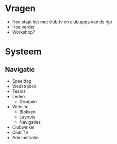 # Vragen

- Hoe staat het met club.tv en club.apps van de rijp
- Hoe verder
- Workshop?



# Systeem

## Navigatie

- Speeldag
- Wedstrijden
- Teams
- Leden
    - Groepen
- Website
    - Blokken
    - Layouts
    - Navigaties
- Clubwinkel
- Club TV
- Administratie
